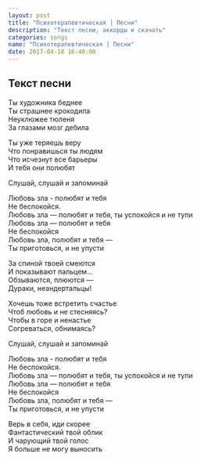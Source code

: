 ```yaml
---
layout: post
title: "Психотерапевтическая | Песни"
description: "Текст песни, аккорды и скачать"
categories: songs
name: "Психотерапевтическая | Песни"
date: 2017-04-18 16:48:00
---
```



## Текст песни  
Ты художника беднее  
Ты страшнее крокодила  
Неуклюжее тюленя  
За глазами мозг дебила  

Ты уже теряешь веру  
Что понравишься ты людям  
Что исчезнут все барьеры  
И тебя они полюбят  

Слушай, слушай и запоминай  

Любовь зла - полюбят и тебя  
Не беспокойся.  
Любовь зла — полюбят и тебя,
ты успокойся и не тупи  
Любовь зла — полюбят и тебя  
Не беспокойся  
Любовь зла, полюбят и тебя —  
Ты приготовься, и не упусти  

За спиной твоей смеются  
И показывают пальцем...  
Обзываются, плюются —  
Дураки, неандертальцы!  

Хочешь тоже встретить счастье  
Чтоб любовь и не стесняясь?  
Чтобы в горе и ненастье  
Согреваться, обнимаясь?  

Слушай, слушай и запоминай  

Любовь зла - полюбят и тебя  
Не беспокойся.  
Любовь зла — полюбят и тебя,
ты успокойся и не тупи  
Любовь зла — полюбят и тебя  
Не беспокойся  
Любовь зла, полюбят и тебя —  
Ты приготовься, и не упусти  

Верь в себя, иди скорее  
Фантастический твой облик  
И чарующий твой голос  
Я больше не могу выносить  